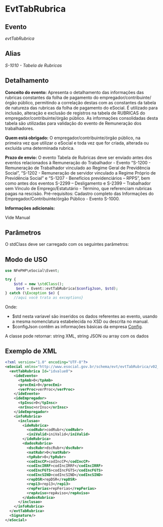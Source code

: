 # EvtTabRubrica

## Evento
 *evtTabRubrica*

## Alias
 *S-1010 - Tabela de Rubricas*


## Detalhamento
**Conceito do evento:** Apresenta o detalhamento das informações das rubricas constantes da folha de pagamento do empregador/contribuinte/órgão público, permitindo a correlação destas com as constantes da tabela de natureza das rubricas da folha de pagamento do eSocial. É utilizado para inclusão, alteração e exclusão de registros na tabela de RUBRICAS do empregador/contribuinte/órgão público. As informações consolidadas desta tabela são utilizadas para validação do evento de Remuneração dos trabalhadores.

**Quem está obrigado:** O empregador/contribuinte/órgão público, na primeira vez que utilizar o eSocial e toda vez que for criada, alterada ou excluída uma determinada rubrica. 

**Prazo de envio:** O evento Tabela de Rubricas deve ser enviado antes dos eventos relacionados à Remuneração do Trabalhador - Evento “S-1200 - Remuneração de Trabalhador vinculado ao Regime Geral de Previdência Social”, “S-1202 - Remuneração de servidor vinculado a Regime Próprio de Previdência Social” e “S-1207 - Benefícios previdenciários – RPPS”, bem como antes dos eventos S-2299 – Desligamento e S-2399 – Trabalhador sem Vínculo de Emprego/Estatutário - Término, que referenciam rubricas pagas na rescisão.
Pré-requisitos: Cadastro completo das Informações do Empregador/Contribuinte/órgão Público - Evento S-1000.

**Informações adicionais:**

Vide Manual


## Parâmetros
O stdClass deve ser carregado com os seguintes parâmetros:



## Modo de USO

```php
use NFePHP\eSocial\Event;

try {
    $std = new \stdClass();
     $evt = Event::evtTabRubrica($configJson, $std);
} catch (\Exception $e) {
    //aqui você trata as exceptions}
```

Onde:
- $std nesta variavel são inseridos os dados referentes ao evento, usando a mesma nomenclatura estabelecida no XSD ou descrita no manual.
- $configJson contêm as informações básicas da empresa [Config](Config.md).

A classe pode retornar: string XML, string JSON ou array com os dados


## Exemplo de XML

```xml
<?xml version="1.0" encoding="UTF-8"?>
<eSocial xmlns="http://www.esocial.gov.br/schema/evt/evtTabRubrica/v02_02_01" xmlns:xsi="http://www.w3.org/2001/XMLSchema-instance" xsi:schemaLocation="http://www.esocial.gov.br/schema/evt/evtTabRubrica/v02_02_01 ../schemes/evtTabRubrica.xsd ">
  <evtTabRubrica Id="idvalue0">
    <ideEvento>
      <tpAmb>0</tpAmb>
      <procEmi>0</procEmi>
      <verProc>verProc</verProc>
    </ideEvento>
    <ideEmpregador>
      <tpInsc>0</tpInsc>
      <nrInsc>nrInsc</nrInsc>
    </ideEmpregador>
    <infoRubrica>
      <inclusao>
        <ideRubrica>
          <codRubr>codRubr</codRubr>
          <iniValid>iniValid</iniValid>
        </ideRubrica>
        <dadosRubrica>
          <dscRubr>dscRubr</dscRubr>
          <natRubr>0</natRubr>
          <tpRubr>0</tpRubr>
          <codIncCP>codIncCP</codIncCP>
          <codIncIRRF>codIncIRRF</codIncIRRF>
          <codIncFGTS>codIncFGTS</codIncFGTS>
          <codIncSIND>codIncSIND</codIncSIND>
          <repDSR>repDSR</repDSR>
          <rep13>rep13</rep13>
          <repFerias>repFerias</repFerias>
          <repAviso>repAviso</repAviso>
        </dadosRubrica>
      </inclusao>
    </infoRubrica>
  </evtTabRubrica>
  <Signature/>
</eSocial>

```
